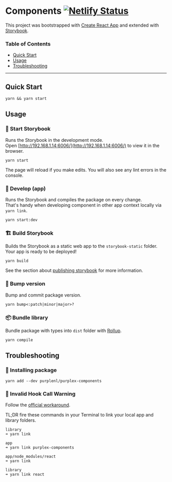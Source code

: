 # Components [![Netlify Status](https://api.netlify.com/api/v1/badges/12dc96bb-b265-43f8-a631-906c22495fff/deploy-status)](https://app.netlify.com/sites/purplex-components-bd1db7/deploys)

This project was bootstrapped with [Create React App](https://github.com/facebook/create-react-app) and extended with [Storybook](https://storybook.js.org/docs/react/get-started/introduction).

### Table of Contents

- [Quick Start](#quick-start)
- [Usage](#usage)
- [Troubleshooting](#troubleshooting)

---

## Quick Start

```
yarn && yarn start
```


## Usage

### 🚀 Start Storybook

Runs the Storybook in the development mode.\
Open [http://192.168.1.14:6006/](http://192.168.1.14:6006/) to view it in the browser.

```
yarn start
```

The page will reload if you make edits.
You will also see any lint errors in the console.

### 🦾 Develop (app)

Runs the Storybook and compiles the package on every change.\
That's handy when developing component in other app context locally via `yarn link`.

```
yarn start:dev
```

### 🏗️ Build Storybook

Builds the Storybook as a static web app to the `storybook-static` folder.\
Your app is ready to be deployed!

```
yarn build
```

See the section about [publishing storybook](https://storybook.js.org/docs/react/workflows/publish-storybook) for more information.


### 🥊 Bump version

Bump and commit package version.

```
yarn bump<:patch|minor|major>?
```

### 📦 Bundle library

Bundle package with types into `dist` folder with [Rollup](https://rollupjs.org/).

```
yarn compile
```


## Troubleshooting

### 🚧 Installing package

```
yarn add --dev purplenl/purplex-components
```


### 🚧 Invalid Hook Call Warning

Follow the [official workaround](https://reactjs.org/warnings/invalid-hook-call-warning.html#duplicate-react).

TL;DR fire these commands in your Terminal to link your local app and library folders.

```
library
➜ yarn link

app
➜ yarn link purplex-components

app/node_modules/react
➜ yarn link

library
➜ yarn link react
```
